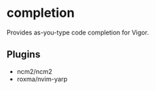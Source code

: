 # completion

Provides as-you-type code completion for Vigor.

## Plugins

* ncm2/ncm2
* roxma/nvim-yarp
